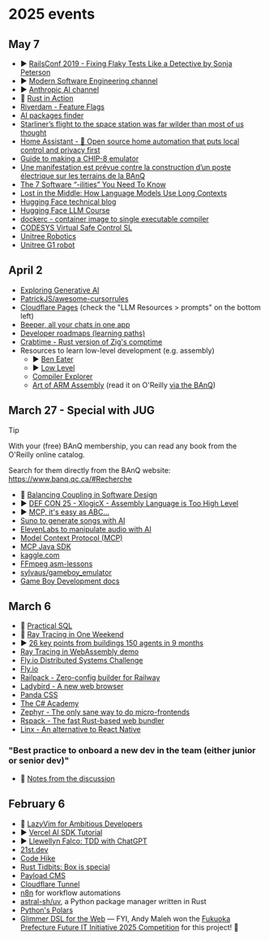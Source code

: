 # 2025 events

## May 7

- ▶️ [RailsConf 2019 - Fixing Flaky Tests Like a Detective by Sonja Peterson](https://www.youtube.com/watch?v=qTyoMg_rmrQ)
- ▶️ [Modern Software Engineering channel](https://www.youtube.com/@ModernSoftwareEngineeringYT/videos)
- ▶️ [Anthropic AI channel](https://www.youtube.com/@anthropic-ai/videos)
- 📕 [Rust in Action](https://www.manning.com/books/rust-in-action)
- [Riverdam - Feature Flags](https://www.riverdam.dev/)
- [AI packages finder](https://ai-packages-finder.onrender.com/)
- [Starliner’s flight to the space station was far wilder than most of us thought](https://arstechnica.com/space/2025/04/the-harrowing-story-of-what-flying-starliner-was-like-when-its-thrusters-failed/)
- [Home Assistant - 🏡 Open source home automation that puts local control and privacy first](https://github.com/home-assistant/core)
- [Guide to making a CHIP-8 emulator](https://tobiasvl.github.io/blog/write-a-chip-8-emulator/)
- [Une manifestation est prévue contre la construction d’un poste électrique sur les terrains de la BAnQ](https://www.ledevoir.com/societe/869179/manifestation-contre-construction-poste-electrique-hydro-quebec-terrains-grande-bibliotheque)
- [The 7 Software “-ilities” You Need To Know](https://codesqueeze.com/the-7-software-ilities-you-need-to-know/)
- [Lost in the Middle: How Language Models Use Long Contexts](https://arxiv.org/abs/2307.03172)
- [Hugging Face technical blog](https://huggingface.co/blog)
- [Hugging Face LLM Course](https://huggingface.co/learn/llm-course/chapter1/1)
- [dockerc - container image to single executable compiler](https://github.com/NilsIrl/dockerc)
- [CODESYS Virtual Safe Control SL](https://www.codesys.com/products/safety/virtual-safe-control-sl/)
- [Unitree Robotics](https://github.com/unitreerobotics)
- [Unitree G1 robot](https://www.unitree.com/g1)

## April 2

- [Exploring Generative AI](https://martinfowler.com/articles/exploring-gen-ai.html)
- [PatrickJS/awesome-cursorrules](https://github.com/PatrickJS/awesome-cursorrules)
- [Cloudflare Pages](https://developers.cloudflare.com/pages/) (check the "LLM Resources > prompts" on the bottom left)
- [Beeper, all your chats in one app](https://www.beeper.com/)
- [Developer roadmaps (learning paths)](https://roadmap.sh/roadmaps)
- [Crabtime - Rust version of Zig's comptime](https://docs.rs/crabtime/latest/crabtime/)
- Resources to learn low-level development (e.g. assembly)
   - ▶️ [Ben Eater](https://www.youtube.com/@BenEater/playlists)
   - ▶️ [Low Level](https://www.youtube.com/@LowLevelTV/videos)
   - [Compiler Explorer](https://godbolt.org/)
   - [Art of ARM Assembly](https://nostarch.com/art-arm-assembly-volume-1) (read it on O'Reilly [via the BAnQ](https://cap.banq.qc.ca/notice?id=p::usmarcdef_0007397681))

## March 27 - Special with JUG

> [!TIP]
>
> With your (free) BAnQ membership, you can read any book from the O'Reilly online catalog.
> 
> Search for them directly from the BAnQ website: https://www.banq.qc.ca/#Recherche

- 📙 [Balancing Coupling in Software Design](https://www.oreilly.com/library/view/balancing-coupling-in/9780137353514/)
- ▶️ [DEF CON 25 - XlogicX - Assembly Language is Too High Level](https://www.youtube.com/watch?v=eunYrrcxXfw)
- ▶️ [MCP, it's easy as ABC...](https://www.youtube.com/watch?v=cE1h-rC2o2U)
- [Suno to generate songs with AI](https://suno.com/home)
- [ElevenLabs to manipulate audio with AI](https://elevenlabs.io/)
- [Model Context Protocol (MCP)](https://modelcontextprotocol.io/introduction)
- [MCP Java SDK](https://github.com/modelcontextprotocol/java-sdk)
- [kaggle.com](https://www.kaggle.com/)
- [FFmpeg asm-lessons](https://github.com/FFmpeg/asm-lessons)
- [sylvaus/gameboy_emulator](https://github.com/sylvaus/gameboy_emulator)
- [Game Boy Development docs](https://gbdev.io/)

## March 6

- 📙 [Practical SQL](https://practicalsql.com/)
- 📓 [Ray Tracing in One Weekend](https://raytracing.github.io/books/RayTracingInOneWeekend.html)
- ▶️ [26 key points from buildings 150 agents in 9 months](https://youtu.be/jmeGqDu4tPU?si=Xsei6P-V86i3A1rv)
- [Ray Tracing in WebAssembly demo](https://ray-9vm.pages.dev/)
- [Fly.io Distributed Systems Challenge](https://fly.io/dist-sys/)
- [Fly.io](https://fly.io/)
- [Railpack - Zero-config builder for Railway](https://railpack.com/)
- [Ladybird - A new web browser](https://ladybird.org/)
- [Panda CSS](https://panda-css.com/)
- [The C# Academy](https://www.thecsharpacademy.com/)
- [Zephyr - The only sane way to do micro-frontends](https://zephyr-cloud.io/)
- [Rspack - The fast Rust-based web bundler](https://rspack.dev/)
- [Linx - An alternative to React Native](https://lynxjs.org/blog/lynx-unlock-native-for-more)

### "Best practice to onboard a new dev in the team (either junior or senior dev)"

- 📔 [Notes from the discussion](https://fixed-canopy-710.notion.site/How-to-Onboard-a-New-Developer-junior-or-senior-1ae0edae975c80abafdbca9787b568c4)

## February 6

- 📘 [LazyVim for Ambitious Developers](https://lazyvim-ambitious-devs.phillips.codes/)
- ▶️ [Vercel AI SDK Tutorial](https://www.aihero.dev/vercel-ai-sdk-tutorial)
- ▶️ [Llewellyn Falco: TDD with ChatGPT](https://www.youtube.com/watch?v=792q5g1tdmo)
- [21st.dev](https://21st.dev/)
- [Code Hike](https://codehike.org/)
- [Rust Tidbits: Box is special](https://manishearth.github.io/blog/2017/01/10/rust-tidbits-box-is-special/)
- [Payload CMS](https://payloadcms.com/)
- [Cloudflare Tunnel](https://developers.cloudflare.com/cloudflare-one/connections/connect-networks/)
- [n8n](https://n8n.io/) for workflow automations
- [astral-sh/uv](https://github.com/astral-sh/uv), a Python package manager written in Rust
- [Python's Polars](https://docs.pola.rs/user-guide/getting-started/)
- [Glimmer DSL for the Web](https://github.com/AndyObtiva/glimmer-dsl-web) — FYI, Andy Maleh won the [Fukuoka Prefecture Future IT Initiative 2025 Competition](https://andymaleh.blogspot.com/2025/01/glimmer-dsl-for-web-wins-in-fukuoka.html) for this project! 👏
